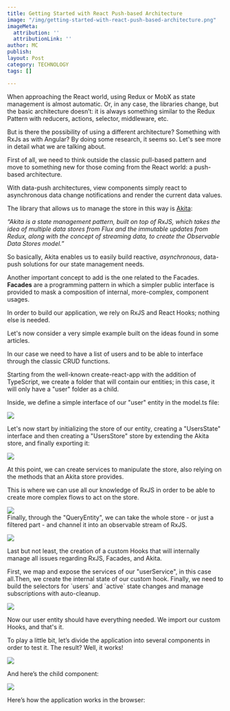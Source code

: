 ```yaml
---
title: Getting Started with React Push-based Architecture
image: "/img/getting-started-with-react-push-based-architecture.png"
imageMeta:
  attribution: ''
  attributionLink: ''
author: MC
publish: 
layout: Post
category: TECHNOLOGY
tags: []

---
```

When approaching the React world, using Redux or MobX as state management is almost automatic. Or, in any case, the libraries change, but the basic architecture doesn’t: it is always something similar to the Redux Pattern with reducers, actions, selector, middleware, etc.

But is there the possibility of using a different architecture? Something with RxJs as with Angular? By doing some research, it seems so. Let's see more in detail what we are talking about.

First of all, we need to think outside the classic pull-based pattern and move to something new for those coming from the React world: a push-based architecture.

With data-push architectures, view components simply react to asynchronous data change notifications and render the current data values.

The library that allows us to manage the store in this way is [Akita](https://github.com/datorama/akita):

_“Akita is a state management pattern, built on top of RxJS, which takes the idea of multiple data stores from Flux and the immutable updates from Redux, along with the concept of streaming data, to create the Observable Data Stores model._”

So basically, Akita enables us to easily build reactive, _asynchronous_, data-push solutions for our state management needs.

Another important concept to add is the one related to the Facades. **Facades** are a programming pattern in which a simpler public interface is provided to mask a composition of internal, more-complex, component usages.

In order to build our application, we rely on RxJS and React Hooks; nothing else is needed.

Let's now consider a very simple example built on the ideas found in some articles.

In our case we need to have a list of users and to be able to interface through the classic CRUD functions.

Starting from the well-known create-react-app with the addition of TypeScript, we create a folder that will contain our entities; in this case, it will only have a "user" folder as a child.

Inside, we define a simple interface of our "user" entity in the model.ts file:

![](/img/u-1.png)

Let's now start by initializing the store of our entity, creating a "UsersState" interface and then creating a "UsersStore" store by extending the Akita store, and finally exporting it:

![](/img/u-2.png)

At this point, we can create services to manipulate the store, also relying on the methods that an Akita store provides.

This is where we can use all our knowledge of RxJS in order to be able to create more complex flows to act on the store.

![](/img/u-3.png)  
Finally, through the "QueryEntity", we can take the whole store - or just a filtered part - and channel it into an observable stream of RxJS.

![](/img/u-4.png)

Last but not least, the creation of a custom Hooks that will internally manage all issues regarding RxJS, Facades, and Akita.

First, we map and expose the services of our "userService", in this case all.Then, we create the internal state of our custom hook. Finally, we need to build the selectors for \`users\` and \`active\` state changes and manage subscriptions with auto-cleanup.

![](/img/u-5.png)

Now our user entity should have everything needed. We import our custom Hooks, and that's it. 

To play a little bit, let’s divide the application into several components in order to test it. The result? Well, it works!

![](/img/u-6.png)

And here’s the child component:

![](/img/u-7.png)

Here’s how the application works in the browser: